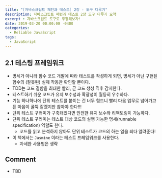 ```yaml
---
title: "[자바스크립트 패턴과 테스트] 2장 - 도구 다루기"
description: 자바스크립트 패턴과 테스트 2장 도구 다루기 요약
excerpt : 자바스크립트 도구로 무장해보자!
date: 2019-03-20 00:00:00 -0400
categories:
  - Reliable JavaScript
tags:
  - JavaScript
---
```


## 2.1 테스팅 프레임워크
* 명세가 아니라 함수 코드 개발에 따라 테스트를 작성하게 되면, 명세가 아닌 구현된 함수의 (잘못된) 실제 작동만 확인할 뿐이다. 
* TDD는 코드 결함을 최대한 빨리, 곧 코드 생성 직후 감지한다.
* 테스트하기 쉬운 코드가 유지 보수성과 확장성이 월등히 우수하다.
* 기능 하나하나에 단위 테스트를 붙이는 건 너무 힘드니 빨리 다음 업무로 넘어가고픈 마음이 굴뚝 같겠지만 참아야 한다!!!
* 단위 테스트 꾸러미가 구축돼있다면 안전한 유지 보수와 리팩토링이 가능하다.
* 단위 테스트 꾸러미는 테스트 대상 코드의 실행 가능한 명세(runnable specification) 역할도 한다.
    * 코드를 읽고 분석하지 않아도 단위 테스트가 코드의 하는 일을 죄다 알려준다!
* 이 책에서는 `Jasmine` 이라는 테스트 프레임워크를 사용한다.
    * 자세한 사용법은 생략

## Comment
* TBD